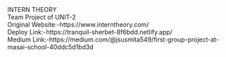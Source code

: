 <div>INTERN THEORY</div>
<div>Team Project of UNIT-2</div>
<div>Original Website:-https://www.interntheory.com/</div>
<div>Deploy Link:-https://tranquil-sherbet-8f6bdd.netlify.app/</div>
<div>Medium Link:-https://medium.com/@jsusmita549/first-group-project-at-masai-school-40ddc5d1bd3d</div>





